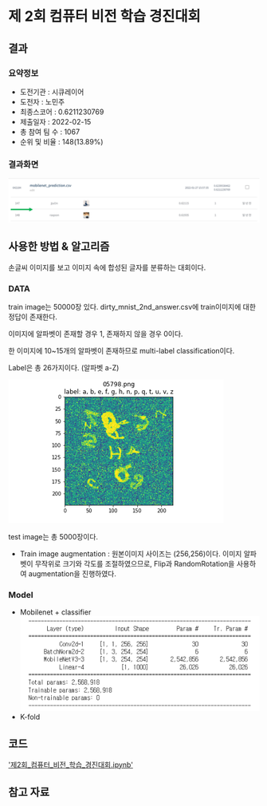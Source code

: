 # 제 2회 컴퓨터 비전 학습 경진대회

## 결과

### 요약정보

- 도전기관 : 시큐레이어
- 도전자 : 노민주
- 최종스코어 : 0.6211230769
- 제출일자 : 2022-02-15
- 총 참여 팀 수 : 1067
- 순위 및 비율 : 148(13.89%)

### 결과화면

![leaderboard](./img/leaderboard.png)

## 사용한 방법 & 알고리즘

손글씨 이미지를 보고 이미지 속에 합성된 글자를 분류하는 대회이다.

### DATA

train image는 50000장 있다. dirty_mnist_2nd_answer.csv에 train이미지에 대한 정답이 존재한다. 

이미지에 알파벳이 존재할 경우 1, 존재하지 않을 경우 0이다.

한 이미지에 10~15개의 알파벳이 존재하므로 multi-label classification이다.

Label은 총 26가지이다. (알파벳 a-Z)

![train_data_example](./img/train_example.png)

test image는 총 5000장이다.

- Train image augmentation : 원본이미지 사이즈는 (256,256)이다. 이미지 알파벳이 무작위로 크기와 각도를 조절하였으므로, Flip과 RandomRotation을 사용하여 augmentation을 진행하였다.

### Model
- Mobilenet + classifier
![model_img](./img/model_img.PNG)
- K-fold



## 코드
['제2회_컴퓨터_비전_학습_경진대회.ipynb'](./제2회_컴퓨터_비전_학습_경진대회.ipynb)

## 참고 자료
